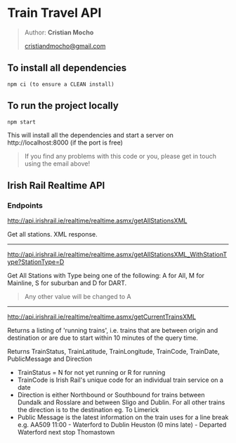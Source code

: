 # Train Travel API

> Author: **Cristian Mocho**
>
> cristiandmocho@gmail.com

## To install all dependencies

```
npm ci (to ensure a CLEAN install)
```

## To run the project locally

```
npm start
```

This will install all the dependencies and start a server on http://localhost:8000 (if the port is free)

> If you find any problems with this code or you, please get in touch using the email above!

## Irish Rail Realtime API

### Endpoints

http://api.irishrail.ie/realtime/realtime.asmx/getAllStationsXML

Get all stations. XML response.

---

http://api.irishrail.ie/realtime/realtime.asmx/getAllStationsXML_WithStationType?StationType=D

Get All Stations with Type being one of the following:
A for All, M for Mainline, S for suburban and D for DART.

> Any other value will be changed to A

---

http://api.irishrail.ie/realtime/realtime.asmx/getCurrentTrainsXML

Returns a listing of 'running trains', i.e. trains that are between origin and destination or are due to start within 10 minutes of the query time.

Returns TrainStatus, TrainLatitude, TrainLongitude, TrainCode, TrainDate, PublicMessage and Direction

- TrainStatus = N for not yet running or R for running
- TrainCode is Irish Rail's unique code for an individual train service on a date
- Direction is either Northbound or Southbound for trains between Dundalk and Rosslare and between Sligo and Dublin. For all other trains the direction is to the destination eg. To Limerick
- Public Message is the latest information on the train uses for a line break e.g. AA509 11:00 - Waterford to Dublin Heuston (0 mins late) - Departed Waterford next stop Thomastown
